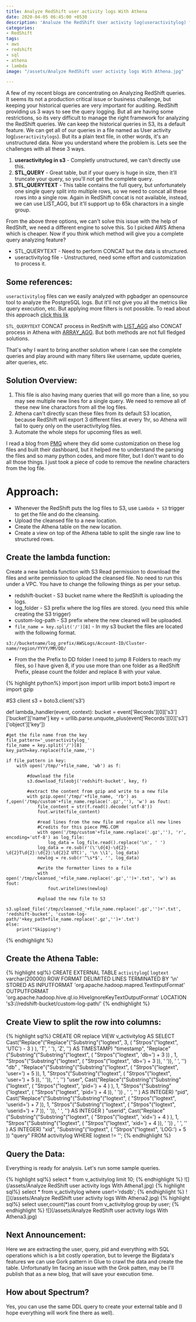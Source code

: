 ```yaml
---
title: Analyze RedShift user activity logs With Athena
date: 2020-04-05 06:45:00 +0530
description: 'Analuze the RedShift User activity log(useractivitylog) files with Athena, You can remove the newline charactors with Lambda'
categories:
- RedShift
tags:
- aws
- redshift
- sql
- athena
- lambda
image: "/assets/Analyze RedShift user activity logs With Athena.jpg"

---
```

A few of my recent blogs are concentrating on Analyzing RedShift queries. It seems its not a production critical issue or business challenge, but keeping your historical queries are very important for auditing. RedShift providing us 3 ways to see the query logging. But all are having some restrictions, so its very difficult to manage the right framework for analyzing the RedShift queries. We can keep the historical queries in S3, its a default feature. We can get all of our queries in a file named as User activity log(`useractivitylogs`). But its a plain text file, in other words, it's an unstructured data. Now you understand where the problem is. Lets see the challenges with all these 3 ways.

1. **useractivitylog in s3** - Completly unstructured, we can't directly use this. 
2. **STL_QUERY** - Great table, but if your query is huge in size, then it'll truncate your query, so you'll not get the complete query.
3. **STL_QUERYTEXT** - This table contains the full query, but unfortunately one single query split into multiple rows, so we need to concat all these rows into a single row. Again in RedShift concat is not available, instead, we can use LIST_AGG, but it'll support up to  65k charactors in a single group. 

From the above three options, we can't solve this issue with the help of RedShift, we need a different engine to solve this. So I picked AWS Athena which is cheaper. Now if you think which method will give you a complete query analyzing feature? 

* STL_QUERYTEXT - Need to perform CONCAT but the data is structured.
* useractivitylog file - Unstructured, need some effort and customization to process it.

## Some references:

`useractivitylog` files can we easily analyzed with pgbadger an opensource tool to analyze the PostgreSQL logs. But it'll not give you all the metrics like query execution, etc. But applying more filters is not possible. To read about this approach [click this lik](https://medium.com/searce/audit-redshift-historical-queries-with-pgbadger-619f7f43fbd0)

`STL_QUERYTEXT` CONCAT process in RedShift with [LIST_AGG](https://thedataguy.in/redshift-reconstructing-sql-from-sql-querytext/) also CONCAT process in Athena with [ARRAY_AGG](https://thedataguy.in/reconstruct-redshift-stl-querytext-using-aws-athena/). But both methods are not full fledged solutions. 

That's why I want to bring another solution where I can see the complete queries and play around with many filters like username, update queries, alter queries, etc. 

## Solution Overview:

1. This file is also having many queries that will go more than a line, so you may see multiple new lines for a single query.
We need to remove all of these new line charactors from all the log files. 
2. Athena can't directly scan these files from its default S3 location, because RedShift will export 3 different files at every 1hr, so Athena will fail to query only on the useractivitylog files.
3. Automate the whole steps for upcoming files as well. 

I read a blog from [PMG](https://www.pmg.com/blog/parsing-redshift-logs-to-understand-data-usage/) where they did some customization on these log files and built their dashboard, but it helped me to understand the parsing the files and so many python codes, and more filter, but I don't want to do all those things. I just took a piece of code to remove the newline characters from the log file. 

# Approach:

* Whenever the RedShift puts the log files to S3, use `Lambda + S3` trigger to get the file and do the cleansing. 
* Upload the cleansed file to a new location. 
* Create the Athena table on the new location.
* Create a view on top of the Athena table to split the single raw line to structured rows. 

## Create the lambda function:

Create a new lambda function with S3 Read permission to download the files and write permission to upload the cleansed file. No need to run this under a VPC. You have to change the following things as per your setup.

* redshift-bucket - S3 bucket name where the RedShift is uploading the logs.
* log_folder - S3 prefix where the log files are stored. (you need this while creating the S3 trigger)
* custom-log-path - S3 prefix where the new cleaned will be uploaded. 
* `file_name = key.split('/')[8]` - In my s3 bucket the files are located with the following format.
```
s3://bucketname/log_prefix/AWSLogs/Account-ID/Cluster-name/region/YYYY/MM/DD/
```
* From the the Prefix to DD folder I need to jump 8 Folders to reach my files, so I have given 8, if you use more than one folder as a RedShift Prefix, please count the folder and replace 8 with your value. 

{% highlight python%}
import json
import urllib
import boto3
import re
import gzip

#S3 client
s3 = boto3.client('s3')


def lambda_handler(event, context):
    bucket = event['Records'][0]['s3']['bucket']['name']
    key = urllib.parse.unquote_plus(event['Records'][0]['s3']['object']['key'])
    
    #get the file name from the key
    file_pattern='_useractivitylog_'
    file_name = key.split('/')[8]
    key_path=key.replace(file_name,'')

    if file_pattern in key:
        with open('/tmp/'+file_name, 'wb') as f:
            
            #download the file
            s3.download_fileobj('redshift-bucket', key, f)
            
            #extract the content from gzip and write to a new file
            with gzip.open('/tmp/'+file_name, 'rb') as f,open('/tmp/custom'+file_name.replace('.gz',''), 'w') as fout:
                file_content = str(f.read().decode('utf-8'))
                fout.write(file_content)
                
                #read lines from the new file and repalce all new lines 
                #Credits for this piece PMG.COM
                with open('/tmp/custom'+file_name.replace('.gz',''), 'r', encoding='utf-8') as log_file:
                    log_data = log_file.read().replace('\n', ' ')
                log_data = re.sub(r'(\'\d{4}-\d{2}-\d{2}T\d{2}:\d{2}:\d{2}Z UTC)', '\n \\1', log_data)
                newlog = re.sub(r'^\s*$', '', log_data)
                
                #write the formatter lines to a file
                with open('/tmp/cleansed_'+file_name.replace('.gz','')+'.txt', 'w') as fout:
                    fout.writelines(newlog)
                
                #upload the new file to S3
                s3.upload_file('/tmp/cleansed_'+file_name.replace('.gz','')+'.txt', 'redshift-bucket', 'custom-log-path/'+key_path+file_name.replace('.gz','')+'.txt')
    else:
        print("Skipping")
{% endhighlight %}

## Create the Athena Table:

{% highlight sql%}
CREATE EXTERNAL TABLE `activitylog`(
  `logtext` varchar(20000))
ROW FORMAT DELIMITED 
  LINES TERMINATED BY '\n' 
STORED AS INPUTFORMAT 
  'org.apache.hadoop.mapred.TextInputFormat' 
OUTPUTFORMAT 
  'org.apache.hadoop.hive.ql.io.HiveIgnoreKeyTextOutputFormat'
LOCATION
  's3://redshift-bucket/custom-log-path/'
{% endhighlight %} 

## Create View to split the row into columns:

{% highlight sql%}
CREATE OR replace VIEW v_activitylog 
AS 
  SELECT Cast("Replace"("Replace"("Substring"("logtext", 3, ( 
                                            "Strpos"("logtext", 'UTC') - 3 ) 
                                                 ), 'T', 
                                                 ' '), 'Z', '') AS TIMESTAMP) 
            "timestamp", 
         "Replace"("Substring"("Substring"("logtext", ( 
                               "Strpos"("logtext", 'db=') 
                               + 3 )) 
                   , 1, 
                             "Strpos"("Substring"("logtext", ( 
                                      "Strpos"("logtext", 'db=') 
                                      + 3 )), 
                             ' ')), ' ', '') 
         "db" 
            , 
         "Replace"("Substring"("Substring"("logtext", 
                               ( "Strpos"("logtext", 'user=') + 5 
                               )), 1, 
                             "Strpos"("Substring"("logtext", ( 
                                      "Strpos"("logtext", 'user=') + 5 )), 
                             ' ')), ' ', '') 
            "user", 
         Cast("Replace"("Substring"("Substring"("logtext", ( 
                                    "Strpos"("logtext", 'pid=') 
                                    + 4 ) 
                                         ), 1, 
                                       "Strpos"("Substring"("logtext", ( 
                                                "Strpos"("logtext", 'pid=') + 4 
                                                                       )), ' ')) 
              , 
              ' ', '' 
              ) AS INTEGER) 
            "pid", 
         Cast("Replace"("Substring"("Substring"("logtext", ( 
                                    "Strpos"("logtext", 'userid=') + 
                                         7 )), 1, 
                                       "Strpos"("Substring"("logtext", ( 
                                                "Strpos"("logtext", 'userid=') 
                                                + 7 )), ' ')), ' ', '') AS 
              INTEGER 
            ) 
            "userid", 
         Cast("Replace"("Substring"("Substring"("logtext", ( 
                                    "Strpos"("logtext", 'xid=') 
                                    + 4 ) 
                                         ), 1, 
                                       "Strpos"("Substring"("logtext", ( 
                                                "Strpos"("logtext", 'xid=') + 4 
                                                                       )), ' ')) 
              , 
              ' ', '' 
              ) AS INTEGER) 
            "xid", 
         "Substring"("logtext", ( "Strpos"("logtext", 'LOG:') + 5 )) 
            "query" 
  FROM   activitylog 
  WHERE  logtext != ''; 
{% endhighlight %} 

## Query the Data: 

Everything is ready for analysis. Let's run some sample queries. 

{% highlight sql%}
select * from v_activitylog limit 10;
{% endhighlight %} 
![](/assets/Analyze RedShift user activity logs With Athena1.jpg)
{% highlight sql%}
select * from v_activitylog where user!='rdsdb';
{% endhighlight %} 
![](/assets/Analyze RedShift user activity logs With Athena2.jpg)
{% highlight sql%}
select user,count(*)as count from v_activitylog group by user;
{% endhighlight %}
![](/assets/Analyze RedShift user activity logs With Athena3.jpg)

## Next Announcement:

Here we are extracting the user, query, pid and everything with SQL operations which is a bit costly operation, but to leverge the Bigdata's features we can use Gork pattern in Glue to crawl the data and create the table. Unfortunatly Im facing an issue with the Grok patten, may be I'll publish that as a new blog, that will save your execution time. 

## How about Spectrum?

Yes, you can use the same DDL query to create your external table and (I hope everything will work fine there as well). 